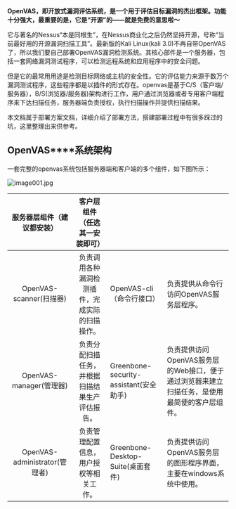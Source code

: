 **OpenVAS，即开放式漏洞评估系统，是一个用于评估目标漏洞的杰出框架。功能十分强大，最重要的是，它是“开源”的——就是免费的意思啦～**

它与著名的Nessus“本是同根生”，在Nessus商业化之后仍然坚持开源，号称“当前最好用的开源漏洞扫描工具”。最新版的Kali Linux(kali 3.0)不再自带OpenVAS了，所以我们要自己部署OpenVAS漏洞检测系统。其核心部件是一个服务器，包括一套网络漏洞测试程序，可以检测远程系统和应用程序中的安全问题。

但是它的最常用用途是检测目标网络或主机的安全性。它的评估能力来源于数万个漏洞测试程序，这些程序都是以插件的形式存在。openvas是基于C/S（客户端/服务器），B/S(浏览器/服务器)架构进行工作，用户通过浏览器或者专用客户端程序来下达扫描任务，服务器端负责授权，执行扫描操作并提供扫描结果。

本文档属于部署方案文档，详细介绍了部署方法，搭建部署过程中有很多踩过的坑，这里整理出来供参考。

## **OpenVAS****系统架构** 



一套完整的openvas系统包括服务器端和客户端的多个组件，如下图所示：

![image001.jpg](https://image.3001.net/images/20170427/14932859869783.jpg!small)

| **服务器层组件（建议都安装）** |       **客户层组件（任选其一安装即可）**       |                                        |                                                              |
| :----------------------------: | :--------------------------------------------: | -------------------------------------- | ------------------------------------------------------------ |
|    OpenVAS-scanner(扫描器)     | 负责调用各种漏洞检测插件，完成实际的扫描操作。 | OpenVAS-cli（命令行接口）              | 负责提供从命令行访问OpenVAS服务层程序。                      |
|    OpenVAS-manager(管理器)     | 负责分配扫描任务，并根据扫描结果生产评估报告。 | Greenbone-security-assistant(安全助手) | 负责提供访问OpenVAS服务层的Web接口，便于通过浏览器来建立扫描任务，是使用最简便的客户层组件。 |
| OpenVAS-administrator(管理者)  |     负责管理配置信息，用户授权等相关工作。     | Greenbone-Desktop-Suite(桌面套件)      | 负责提供访问OpenVAS服务层的图形程序界面，主要在windows系统中使用。 |